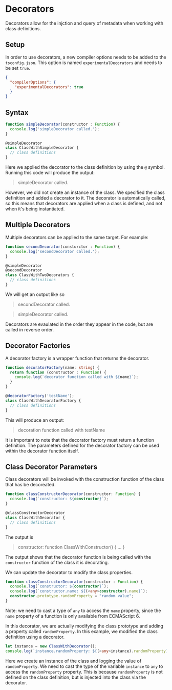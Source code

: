 # Decorators

Decorators allow for the injction and query of metadata when working with class definitions. 

## Setup

In order to use decorators, a new compiler options needs to be added to the `tsconfig.json`. This option is named `experimentalDecorators` and needs to be set `true`.

```json
{
  "compilerOptions": {
    "experimentalDecorators": true
  }
}
```

## Syntax

```ts
function simpleDecorator(constructor : Function) {
  console.log('simpleDecorator called.');
}

@simpleDecorator
class ClassWithSimpleDecorator {
  // class definitions
}
```

Here we applied the decorator to the class definition by using the `@` symbol. Running this code will produce the output:

> simpleDecorator called.

However, we did not create an instance of the class. We specified the class definition and added a decorator to it. The decorator is automatically called, so this means that decorators are applied when a class is defined, and not when it's being instantiated.

## Multiple Decorators

Multiple decorators can be applied to the same target. For example:

```ts
function secondDecorator(consturctor : Function) {
  console.log('secondDecorator called.');
}

@simpleDecorator
@secondDecorator
class ClassWithTwoDecorators {
  // class definitions
}
```

We will get an output like so

> secondDecorator called.

> simpleDecorator called.

Decorators are evaulated in the order they appear in the code, but are called in reverse order.

## Decorator Factories

A decorator factory is a wrapper function that returns the decorator. 

```ts
function decoratorFactory(name: string) {
  return function (constructor : Function) {
    console.log(`decorator function called with ${name}`);
  }
}

@decoratorFactory('testName');
class ClassWithDecoratorFactory {
  // class definitions
}
```

This will produce an output:

> decoration function called with testName

It is important to note that the decorator factory must return a function definition. The parameters defined for the decorator factory can be used within the decorator function itself.

## Class Decorator Parameters

Class decorators will be invoked with the construction function of the class that has be decoreated.

```ts
function classConstructorDecorator(constructor: Function) {
  console.log(`constructor: ${constructor}`);
}

@classConstructorDecorator
class ClassWithDecorator {
  // class definitions
}
```

The output is

> constructor: function ClassWithConstructor() { ... }

The output shows that the decorator function is being called with the `constructor` function of the class it is decorating.

We can update the decorator to modify the class properties.

```ts
function classConstructorDecorator(constructor : Function) {
  console.log(`constructor: ${constructor}`);
  console.log(`constructor.name: ${(<any>constructor).name}`);
  constructor.prototype.randomProperty = "random value";
}
```

Note: we need to cast a type of `any` to access the `name` property, since the `name` property of a function is only available from ECMAScript 6.

In this decorator, we are actually modifying the class prototype and adding a property called `randomProperty`. In this example, we modified the class definition using a decorator.

```ts
let instance = new ClassWithDecorator();
console.log(`instance.randomProperty: ${(<any>instance).randomProperty}`);
```

Here we create an instance of the class and logging the value of `randomProperty`. We need to cast the type of the variable `instance` to `any` to access the `randomProperty` property. This is because `randomProperty` is not defined on the class definition, but is injected into the class via the decorator.